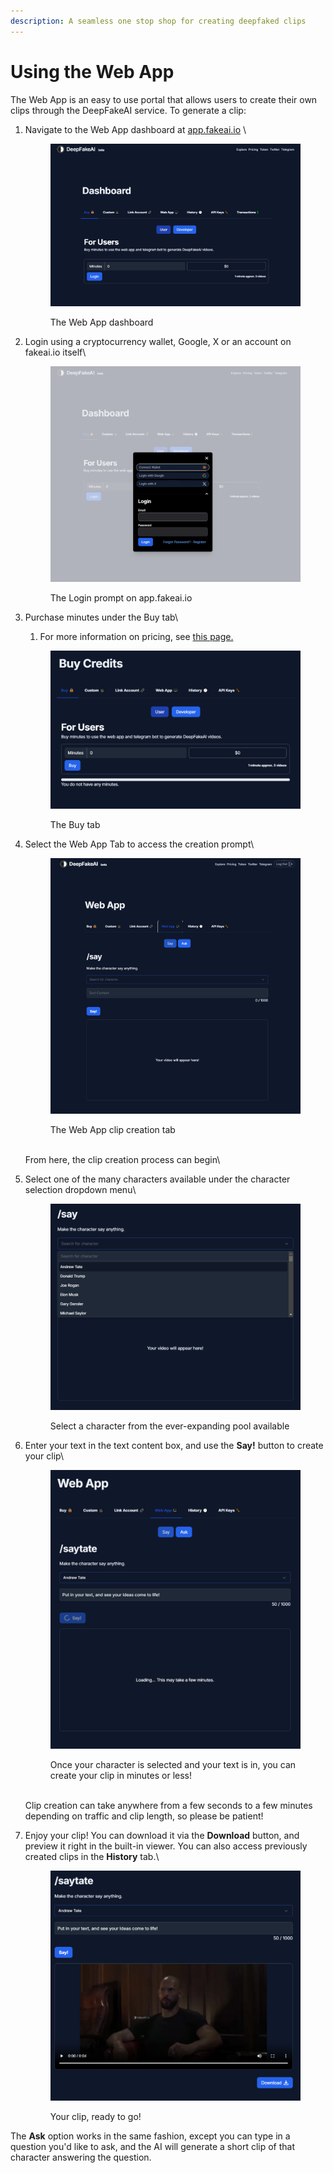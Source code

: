 ```yaml
---
description: A seamless one stop shop for creating deepfaked clips
---
```


# Using the Web App

The Web App is an easy to use portal that allows users to create their own clips through the DeepFakeAI service. To generate a clip:

1.  Navigate to the Web App dashboard at [app.fakeai.io](https://app.fakeai.io/) \


    <figure><img src="../../.gitbook/assets/image (2).png" alt=""><figcaption><p>The Web App dashboard</p></figcaption></figure>
2.  Login using a cryptocurrency wallet, Google, X or an account on fakeai.io itself\


    <figure><img src="../../.gitbook/assets/image (4).png" alt=""><figcaption><p>The Login prompt on app.fakeai.io</p></figcaption></figure>
3.  Purchase minutes under the Buy tab\


    1. For more information on pricing, see [this page.](../../about-deepfakeai/pricing.md)

    <figure><img src="../../.gitbook/assets/image (11).png" alt=""><figcaption><p>The Buy tab</p></figcaption></figure>
4.  Select the Web App Tab to access the creation prompt\


    <figure><img src="../../.gitbook/assets/image (7).png" alt=""><figcaption><p>The Web App clip creation tab</p></figcaption></figure>

    \
    From here, the clip creation process can begin\

5.  Select one of the many characters available under the character selection dropdown menu\


    <figure><img src="../../.gitbook/assets/image (9).png" alt=""><figcaption><p>Select a character from the ever-expanding pool available</p></figcaption></figure>


6.  Enter your text in the text content box, and use the **Say!** button to create your clip\


    <figure><img src="../../.gitbook/assets/image (10).png" alt=""><figcaption><p>Once your character is selected and your text is in, you can create your clip in minutes or less!</p></figcaption></figure>

    \
    Clip creation can take anywhere from a few seconds to a few minutes depending on traffic and clip length, so please be patient!
7.  Enjoy your clip! You can download it via the **Download** button, and preview it right in the built-in viewer. You can also access previously created clips in the **History** tab.\


    <figure><img src="../../.gitbook/assets/image (12).png" alt=""><figcaption><p>Your clip, ready to go!</p></figcaption></figure>



The **Ask** option works in the same fashion, except you can type in a question you'd like to ask, and the AI will generate a short clip of that character answering the question.&#x20;
